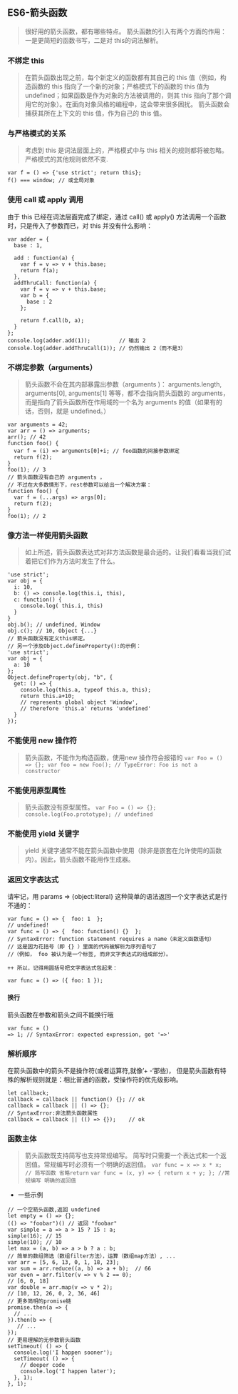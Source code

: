 ## ES6-箭头函数
>  很好用的箭头函数，都有哪些特点。
箭头函数的引入有两个方面的作用：一是更简短的函数书写，二是对 this的词法解析。

###  不绑定 this
>  在箭头函数出现之前，每个新定义的函数都有其自己的 this 值（例如，构造函数的 this 指向了一个新的对象；严格模式下的函数的 this 值为 undefined；如果函数是作为对象的方法被调用的，则其 this 指向了那个调用它的对象）。在面向对象风格的编程中，这会带来很多困扰。
箭头函数会捕获其所在上下文的 this 值，作为自己的 this 值。

### 与严格模式的关系
> 考虑到 this 是词法层面上的，严格模式中与 this 相关的规则都将被忽略。
严格模式的其他规则依然不变.
```
var f = () => {'use strict'; return this};
f() === window; // 或全局对象
```
### 使用 call 或 apply 调用
由于 this 已经在词法层面完成了绑定，通过 call() 或 apply() 方法调用一个函数时，只是传入了参数而已，对 this 并没有什么影响：
```
var adder = {
  base : 1,
    
  add : function(a) {
    var f = v => v + this.base;
    return f(a);
  },
  addThruCall: function(a) {
    var f = v => v + this.base;
    var b = {
      base : 2
    };
            
    return f.call(b, a);
  }
};
console.log(adder.add(1));         // 输出 2
console.log(adder.addThruCall(1)); // 仍然输出 2（而不是3）

```

### 不绑定参数（arguments）
>   箭头函数不会在其内部暴露出参数（arguments )： arguments.length, arguments[0], arguments[1] 等等，都不会指向箭头函数的 arguments，
而是指向了箭头函数所在作用域的一个名为 arguments 的值（如果有的话，否则，就是 undefined。）
```
var arguments = 42;
var arr = () => arguments;
arr(); // 42
function foo() {
  var f = (i) => arguments[0]+i; // foo函数的间接参数绑定
  return f(2);
}
foo(1); // 3
// 箭头函数没有自己的 arguments ，
// 不过在大多数情形下，rest参数可以给出一个解决方案：
function foo() { 
  var f = (...args) => args[0]; 
  return f(2); 
}
foo(1); // 2
```

### 像方法一样使用箭头函数
> 如上所述，箭头函数表达式对非方法函数是最合适的。让我们看看当我们试着把它们作为方法时发生了什么。
```
'use strict';
var obj = {
  i: 10,
  b: () => console.log(this.i, this),
  c: function() {
    console.log( this.i, this)
  }
}
obj.b(); // undefined, Window
obj.c(); // 10, Object {...}
// 箭头函数没有定义this绑定。
// 另一个涉及Object.defineProperty():的示例：
'use strict';
var obj = {
  a: 10
};
Object.defineProperty(obj, "b", {
  get: () => {
    console.log(this.a, typeof this.a, this);
    return this.a+10; 
    // represents global object 'Window', 
    // therefore 'this.a' returns 'undefined'
  }
});
```

### 不能使用 new 操作符
> 箭头函数，不能作为构造函数，使用new 操作符会报错的
`var Foo = () => {}; var foo = new Foo(); // TypeError: Foo is not a constructor`

### 不能使用原型属性
> 箭头函数没有原型属性。
`var Foo = () => {};   console.log(Foo.prototype); // undefined`

### 不能使用 yield 关键字

> yield 关键字通常不能在箭头函数中使用（除非是嵌套在允许使用的函数内）。因此，箭头函数不能用作生成器。

### 返回文字表达式

请牢记，用 params => {object:literal} 这种简单的语法返回一个文字表达式是行不通的：
```
var func = () => {  foo: 1  };
// undefined!
var func = () => {  foo: function() {}  };
// SyntaxError: function statement requires a name（未定义函数语句）
// 这是因为花括号（即 {} ）里面的代码被解析为序列语句了
//（例如， foo 被认为是一个标签, 而非文字表达式的组成部分）。

++ 所以，记得用圆括号把文字表达式包起来：

var func = () => ({ foo: 1 });
```

#### 换行  
箭头函数在参数和箭头之间不能换行哦
```
var func = ()
=> 1; // SyntaxError: expected expression, got '=>'
 ```
### 解析顺序
在箭头函数中的箭头不是操作符(或者运算符,就像’+ -‘那些)， 但是箭头函数有特殊的解析规则就是：相比普通的函数，受操作符的优先级影响。
```
let callback;
callback = callback || function() {}; // ok
callback = callback || () => {};      
// SyntaxError:非法箭头函数属性
callback = callback || (() => {});    // ok
```



### 函数主体
> 箭头函数既支持简写也支持常规编写。 简写时只需要一个表达式和一个返回值。常规编写时必须有一个明确的返回值。
`var func = x => x * x;       // 简写函数 省略return`
`var func = (x, y) => { return x + y; }; //常规编写 明确的返回值`

+ 一些示例
```
// 一个空箭头函数,返回 undefined
let empty = () => {};
(() => "foobar")() // 返回 "foobar" 
var simple = a => a > 15 ? 15 : a; 
simple(16); // 15
simple(10); // 10
let max = (a, b) => a > b ? a : b;
// 简单的数组筛选（数组filter方法），运算（数组map方法）, ...
var arr = [5, 6, 13, 0, 1, 18, 23];
var sum = arr.reduce((a, b) => a + b);  // 66
var even = arr.filter(v => v % 2 == 0); 
// [6, 0, 18] 
var double = arr.map(v => v * 2);       
// [10, 12, 26, 0, 2, 36, 46] 
// 更多简明的promise链
promise.then(a => {
  // ...
}).then(b => {
   // ...
});
// 更易理解的无参数箭头函数
setTimeout( () => {
  console.log('I happen sooner');
  setTimeout( () => {
    // deeper code
    console.log('I happen later');
  }, 1);
}, 1);
```

